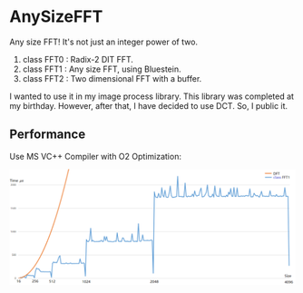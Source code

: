 # AnySizeFFT

Any size FFT! It's not just an integer power of two.
 1. class FFT0 : Radix-2 DIT FFT.
 2. class FFT1 : Any size FFT, using Bluestein.
 3. class FFT2 : Two dimensional FFT with a buffer.

I wanted to use it in my image process library. This library was completed at my birthday. However, after that, I have decided to use DCT. So, I public it.

## Performance

Use MS VC++ Compiler with O2 Optimization:

![Performance](https://github.com/JuYanYan/AnySizeFFT/blob/master/classFFT1.png)
